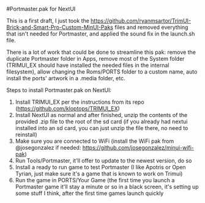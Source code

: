 #Portmaster.pak for NextUI

This is a first draft, I just took the https://github.com/ryanmsartor/TrimUI-Brick-and-Smart-Pro-Custom-MinUI-Paks files and removed everything that isn't needed for Portmaster, and applied the sound fix in the launch.sh file.

There is a lot of work that could be done to streamline this pak: remove the duplicate Portmaster folder in Apps, remove most of the System folder (TRIMUI_EX should have installed the needed files in the internal filesystem), allow changing the Roms/PORTS folder to a custom name, auto install the ports' artwork in a .media folder, etc.

Steps to install Portmaster.pak on NextUI:
1) Install TRIMUI_EX per the instructions from its repo (https://github.com/kloptops/TRIMUI_EX)
2) Install NextUI as normal and after finished, unzip the contents of the provided .zip file to the root of the sd card (if you already had nextui installed into an sd card, you can just unzip the file there, no need to reinstall)
3) Make sure you are connected to WiFi (install the WiFi pak from @josegonzalez if needed: https://github.com/josegonzalez/minui-wifi-pak)
4) Run Tools/Portmaster, it'll offer to update to the newest version, do so
5) Install a ready to run game to test Portmaster (I like Apotris or Open Tyrian, just make sure it's a game that is known to work on Trimui)
6) Run the game in PORTS/Your Game (the first time you launch a Portmaster game it'll stay a minute or so in a black screen, it's setting up some stuff I think, after the first time games launch quickly